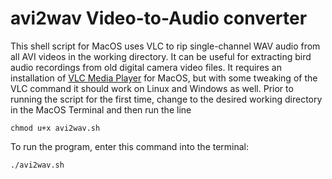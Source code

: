 # avi2wav Video-to-Audio converter

This shell script for MacOS uses VLC to rip single-channel WAV audio from all AVI videos in the working directory. It can be useful for extracting bird audio recordings from old digital camera video files. It requires an installation of [VLC Media Player](https://www.videolan.org/vlc/) for MacOS, but with some tweaking of the VLC command it should work on Linux and Windows as well. Prior to running the script for the first time, change to the desired working directory in the MacOS Terminal and then run the line

```
chmod u+x avi2wav.sh
```

To run the program, enter this command into the terminal:

```
./avi2wav.sh
```